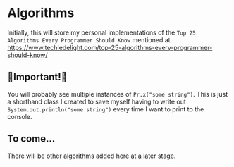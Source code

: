 # Algorithms

Initially, this will store my personal implementations of the `Top 25 Algorithms Every Programmer Should Know` mentioned at https://www.techiedelight.com/top-25-algorithms-every-programmer-should-know/

## 📢Important!📢
You will probably see multiple instances of `Pr.x("some string")`. This is just a shorthand class I created to save myself having to write out `System.out.println("some string")` every time I want to print to the console.

## To come...

There will be other algorithms added here at a later stage.
